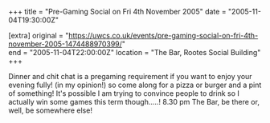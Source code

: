 +++
title = "Pre-Gaming Social on Fri 4th November 2005"
date = "2005-11-04T19:30:00Z"

[extra]
original = "https://uwcs.co.uk/events/pre-gaming-social-on-fri-4th-november-2005-1474488970399/"    
end = "2005-11-04T22:00:00Z"
location = "The Bar, Rootes Social Building"
+++

Dinner and chit chat is a pregaming requirement if you want to enjoy your evening fully\! (in my opinion\!) so come along for a pizza or burger and a pint of something\! It's possible I am trying to convince people to drink so I actually win some games this term though.....\! 8.30 pm The Bar, be there or, well, be somewhere else\!


